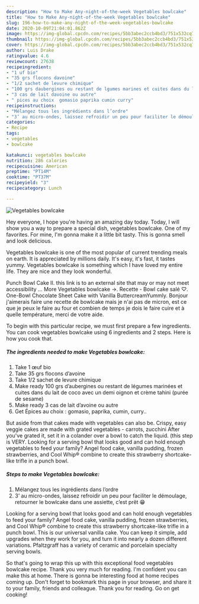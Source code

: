 ```yaml
---
description: "How to Make Any-night-of-the-week Vegetables bowlcake"
title: "How to Make Any-night-of-the-week Vegetables bowlcake"
slug: 196-how-to-make-any-night-of-the-week-vegetables-bowlcake
date: 2020-10-09T21:04:01.862Z
image: https://img-global.cpcdn.com/recipes/5bb3abec2ccb4bd3/751x532cq70/vegetables-bowlcake-photo-principale-de-la-recette.jpg
thumbnail: https://img-global.cpcdn.com/recipes/5bb3abec2ccb4bd3/751x532cq70/vegetables-bowlcake-photo-principale-de-la-recette.jpg
cover: https://img-global.cpcdn.com/recipes/5bb3abec2ccb4bd3/751x532cq70/vegetables-bowlcake-photo-principale-de-la-recette.jpg
author: Luis Drake
ratingvalue: 4.6
reviewcount: 27638
recipeingredient:
- "1 uf bio"
- "35 grs flocons davoine"
- "1/2 sachet de levure chimique"
- "100 grs daubergines ou restant de lgumes marines et cuites dans du lait de coco avec un demi oignon et crme tahini pure de sesame"
- "3 cas de lait davoine ou autre"
- " pices au choix  gomasio paprika cumin curry"
recipeinstructions:
- "Mélangez tous les ingrédients dans l’ordre"
- "3’ au micro-ondes, laissez refroidir un peu pour faciliter le démoulage, retourner le bowlcake dans une assiette, c’est prêt 😁"
categories:
- Recipe
tags:
- vegetables
- bowlcake

katakunci: vegetables bowlcake 
nutrition: 286 calories
recipecuisine: American
preptime: "PT14M"
cooktime: "PT37M"
recipeyield: "3"
recipecategory: Lunch

---
```



![Vegetables bowlcake](https://img-global.cpcdn.com/recipes/5bb3abec2ccb4bd3/751x532cq70/vegetables-bowlcake-photo-principale-de-la-recette.jpg)

Hey everyone, I hope you're having an amazing day today. Today, I will show you a way to prepare a special dish, vegetables bowlcake. One of my favorites. For mine, I'm gonna make it a little bit tasty. This is gonna smell and look delicious.

Vegetables bowlcake is one of the most popular of current trending meals on earth. It is appreciated by millions daily. It's easy, it's fast, it tastes yummy. Vegetables bowlcake is something which I have loved my entire life. They are nice and they look wonderful.

Punch Bowl Cake II. this link is to an external site that may or may not meet accessibility … More Vegetables bowlcake →. Recette - Bowl cake salé ♡. One-Bowl Chocolate Sheet Cake with Vanilla ButtercreamYummly. Bonjour j&#39;aimerais faire une recette de bowlcake mais je n&#39;ai pas de micron, est ce que je peux le faire au four et combien de temps je dois le faire cuire et à quelle température, merci de votre aide.


To begin with this particular recipe, we must first prepare a few ingredients. You can cook vegetables bowlcake using 6 ingredients and 2 steps. Here is how you cook that.

<!--inarticleads1-->

##### The ingredients needed to make Vegetables bowlcake:

1. Take 1 œuf bio
1. Take 35 grs flocons d’avoine
1. Take 1/2 sachet de levure chimique
1. Make ready 100 grs d’aubergines ou restant de légumes marinées et cuites dans du lait de coco avec un demi oignon et crème tahini (purée de sesame)
1. Make ready 3 cas de lait d’avoine ou autre
1. Get  Épices au choix : gomasio, paprika, cumin, curry..


But aside from that cakes made with vegetables can also be. Crispy, easy veggie cakes are made with grated vegetables - carrots, zucchini After you&#39;ve grated it, set it in a colander over a bowl to catch the liquid. (this step is VERY. Looking for a serving bowl that looks good and can hold enough vegetables to feed your family? Angel food cake, vanilla pudding, frozen strawberries, and Cool Whip® combine to create this strawberry shortcake-like trifle in a punch bowl. 

<!--inarticleads2-->

##### Steps to make Vegetables bowlcake:

1. Mélangez tous les ingrédients dans l’ordre
1. 3’ au micro-ondes, laissez refroidir un peu pour faciliter le démoulage, retourner le bowlcake dans une assiette, c’est prêt 😁


Looking for a serving bowl that looks good and can hold enough vegetables to feed your family? Angel food cake, vanilla pudding, frozen strawberries, and Cool Whip® combine to create this strawberry shortcake-like trifle in a punch bowl. This is our universal vanilla cake. You can keep it simple, add upgrades when they work for you, and turn it into nearly a dozen different variations. Pfaltzgraff has a variety of ceramic and porcelain specialty serving bowls. 

So that's going to wrap this up with this exceptional food vegetables bowlcake recipe. Thank you very much for reading. I'm confident you can make this at home. There is gonna be interesting food at home recipes coming up. Don't forget to bookmark this page in your browser, and share it to your family, friends and colleague. Thank you for reading. Go on get cooking!
